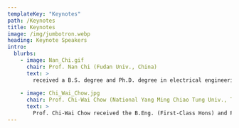 ```yaml
---
templateKey: "Keynotes"
path: /Keynotes
title: Keynotes
image: /img/jumbotron.webp
heading: Keynote Speakers
intro:
  blurbs:
    - image: Nan_Chi.gif
      chair: Prof. Nan Chi (Fudan Univ., China)
      text: > 
        received a B.S. degree and Ph.D. degree in electrical engineering from the Beijing University of Posts and Telecommunications, Beijing, China, in 1996 and 2001, respectively. From July 2001 to December 2004, she worked as an assistant professor at the Research Center COM, Technical University of Denmark, Lyngby, Denmark. From January 2005 to April 2006, she was a research associate at the University of Bristol, Bristol, United Kingdom. She joined Wuhan National Laboratory for Optoelectronics, Huazhong University of Science and Technology from June 2006 to May 2008, where she worked as a full professor. Since May 2008, she joined Fudan University. She is the author or co-author of more than 100 papers. Her research interests are in the area of convergence of wireless and optical networks, all-optical processing, and advanced modulation formats.
        
    - image: Chi_Wai_Chow.jpg
      chair: Prof. Chi-Wai Chow (National Yang Ming Chiao Tung Univ., Taiwan) 
      text: >
        Prof. Chi-Wai Chow received the B.Eng. (First-Class Hons) and Ph.D. degrees both from the Department of Electronic Engineering, the Chinese University of Hong Kong (CUHK) in 2001 and 2004, respectively. Between 2005-2007, he was a Postdoctoral Research Scientist involved in two European Union Projects: PIEMAN (Photonic Integrated Extended Metro and Access Network) and TRIUMPH (Transparent Ring Interconnection Using Multi-wavelength Photonic switches) in the Tyndall National Institute and Department of Physics, University College Cork (UCC) in Ireland. In 2007, he joined the Department of Photonics at National Yang Ming Chiao Tung University (NYCU) (formerly National Chiao Tung University (NCTU)) in Taiwan. He is a full Professor in this department. He is currently the Associate editor of the Journal of Lightwave Technology and IEEE Photonics Journal. He has served and is serving TPCs of conferences, such as OFC (2021-2023), ECOC (2020-2023), OECC (2020-2021), etc. He has co-authored more than 600 papers in journals and conferences.          
---
```

